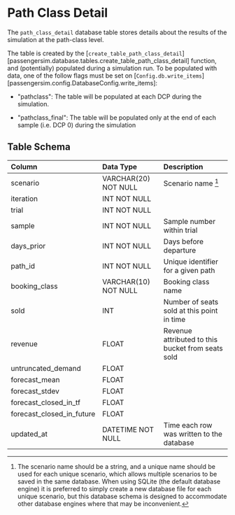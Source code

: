 # Path Class Detail

The `path_class_detail` database table stores details about the results of the
simulation at the path-class level.

The table is created by the [`create_table_path_class_detail`]
[passengersim.database.tables.create_table_path_class_detail] function, and (potentially)
populated during a simulation run.  To be populated with data, one of the follow
flags must be set on [`Config.db.write_items`][passengersim.config.DatabaseConfig.write_items]:

- "pathclass": The table will be populated at each DCP during the simulation.

- "pathclass_final": The table will be populated only at the end of each sample (i.e. DCP 0) during the simulation

## Table Schema

| Column                    | Data Type            | Description                                                     |
|:--------------------------|:---------------------|:----------------------------------------------------------------|
| scenario                  | VARCHAR(20) NOT NULL | Scenario name [^1]                                              |
| iteration                 | INT NOT NULL         |                                                                 |
| trial                     | INT NOT NULL         |                                                                 |
| sample  	                 | INT NOT NULL         | Sample number within trial                                      |
| days_prior                | INT NOT NULL         | Days before departure                                           |
| path_id                   | INT NOT NULL         | Unique identifier for a given path                              |
| booking_class             | VARCHAR(10) NOT NULL | Booking class name                                              |
| sold	                     | INT                  | Number of seats sold at this point in time                      |
| revenue                   | FLOAT                | Revenue attributed to this bucket from seats sold               |
| untruncated_demand        | FLOAT                |                                                                 |
| forecast_mean             | FLOAT                |                                                                 |
| forecast_stdev            | FLOAT                |                                                                 |
| forecast_closed_in_tf     | FLOAT                |                                                                 |
| forecast_closed_in_future | FLOAT                |                                                                 |
| updated_at                | DATETIME NOT NULL    | Time each row was written to the database                       |


[^1]:
    The scenario name should be a string, and a unique name should be used for
    each unique scenario, which allows multiple scenarios to be saved in the
    same database.  When using SQLite (the default database engine) it is preferred
    to simply create a new database file for each unique scenario, but this
    database schema is designed to accommodate other database engines where that
    may be inconvenient.
